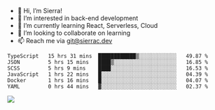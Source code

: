 - 👋 Hi, I’m Sierra!
- 👀 I’m interested in back-end development
- 🌱 I’m currently learning React, Serverless, Cloud
- 💞️ I’m looking to collaborate on learning
- 📫 Reach me via git@sierrac.dev

<!--START_SECTION:waka-->

```text
TypeScript   15 hrs 31 mins  ████████████▒░░░░░░░░░░░░   49.87 %
JSON         5 hrs 15 mins   ████▒░░░░░░░░░░░░░░░░░░░░   16.85 %
SCSS         5 hrs 9 mins    ████░░░░░░░░░░░░░░░░░░░░░   16.53 %
JavaScript   1 hrs 22 mins   █░░░░░░░░░░░░░░░░░░░░░░░░   04.39 %
Docker       1 hrs 16 mins   █░░░░░░░░░░░░░░░░░░░░░░░░   04.07 %
YAML         0 hrs 44 mins   ▓░░░░░░░░░░░░░░░░░░░░░░░░   02.37 %
```

<!--END_SECTION:waka-->


![](https://hit.yhype.me/github/profile?user_id=7351311)
